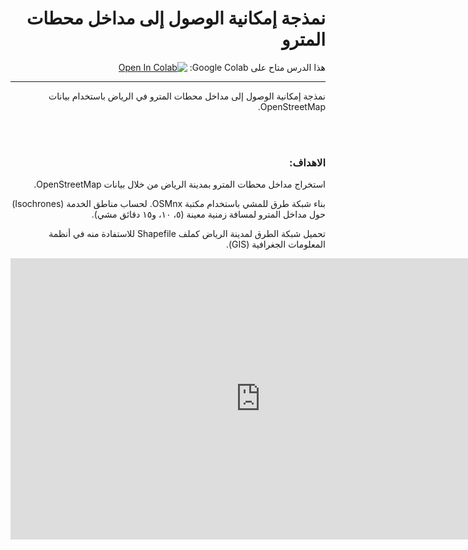 <div dir="rtl">

# نمذجة إمكانية الوصول إلى مداخل محطات المترو


 هذا الدرس متاح على Google Colab:
[![Open In Colab](https://colab.research.google.com/assets/colab-badge.svg)](https://colab.research.google.com/github/Malmusidi/GeoStation/blob/main/mybook/tutorials/Riyadh_Road_Network.ipynb)

---

نمذجة إمكانية الوصول إلى مداخل محطات المترو في الرياض باستخدام بيانات OpenStreetMap.

<br><br>

### الاهداف:

استخراج مداخل محطات المترو بمدينة الرياض من خلال بيانات OpenStreetMap.

بناء شبكة طرق للمشي باستخدام مكتبة OSMnx. لحساب مناطق الخدمة (Isochrones) حول مداخل المترو لمسافة زمنية معينة (٥، ١٠، و١٥ دقائق مشي).

تحميل شبكة الطرق لمدينة الرياض كملف Shapefile للاستفادة منه في أنظمة المعلومات الجغرافية (GIS).

</div>


<div style="text-align:center; margin-bottom:2em;">
  <iframe
    width="800"
    height="450"
    src="https://www.youtube.com/embed/Bj3AneSlufI"
    frameborder="0"
    allow="accelerometer; autoplay; encrypted-media; gyroscope; picture-in-picture"
    allowfullscreen>
  </iframe>
</div>


<br><br>
